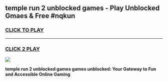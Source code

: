 
## temple run 2 unblocked games - Play Unblocked Gmaes & Free #nqkun
<h3>
<a href="https://news.freeplayer.one?title=temple_run_2_unblocked_games&ref=03M">CLICK TO PLAY</a></h3>
<hr>

<h3>
<a href="https://news.freeplayer.one?title=temple_run_2_unblocked_games&ref=03M">CLICK 2 PLAY</a>
  
</h3>

<a href="https://news.freeplayer.one?title=temple_run_2_unblocked_games&ref=03M"><img src="https://clearcache.store/games.png"></a>


**temple run 2 unblocked games games unblocked: Your Gateway to Fun and Accessible Online Gaming**

